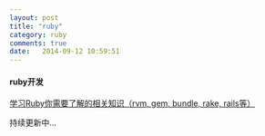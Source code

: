 ```yaml
---
layout: post
title: "ruby"
category: ruby
comments: true
date:   2014-09-12 10:59:51
---
```


#### ruby开发

[学习Ruby你需要了解的相关知识（rvm, gem, bundle, rake, rails等）](http://www.jb51.net/article/51591.htm)

持续更新中...

